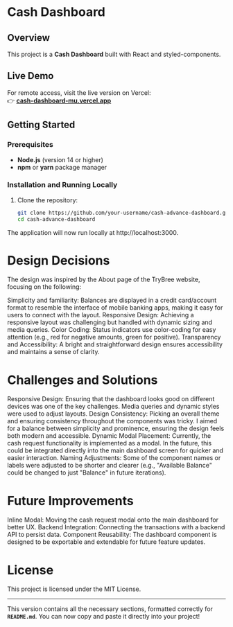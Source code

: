 # Cash Dashboard

## Overview

This project is a **Cash Dashboard** built with React and styled-components.

## Live Demo

For remote access, visit the live version on Vercel:  
👉 **[cash-dashboard-mu.vercel.app](https://cash-dashboard-mu.vercel.app)**

## Getting Started

### Prerequisites

- **Node.js** (version 14 or higher)
- **npm** or **yarn** package manager

### Installation and Running Locally

1. Clone the repository:
   ```bash
   git clone https://github.com/your-username/cash-advance-dashboard.git
   cd cash-advance-dashboard
   ```

The application will now run locally at http://localhost:3000.

# Design Decisions

The design was inspired by the About page of the TryBree website, focusing on the following:

Simplicity and familiarity: Balances are displayed in a credit card/account format to resemble the interface of mobile banking apps, making it easy for users to connect with the layout.
Responsive Design: Achieving a responsive layout was challenging but handled with dynamic sizing and media queries.
Color Coding: Status indicators use color-coding for easy attention (e.g., red for negative amounts, green for positive).
Transparency and Accessibility: A bright and straightforward design ensures accessibility and maintains a sense of clarity.

# Challenges and Solutions

Responsive Design: Ensuring that the dashboard looks good on different devices was one of the key challenges. Media queries and dynamic styles were used to adjust layouts.
Design Consistency: Picking an overall theme and ensuring consistency throughout the components was tricky. I aimed for a balance between simplicity and prominence, ensuring the design feels both modern and accessible.
Dynamic Modal Placement: Currently, the cash request functionality is implemented as a modal. In the future, this could be integrated directly into the main dashboard screen for quicker and easier interaction.
Naming Adjustments: Some of the component names or labels were adjusted to be shorter and clearer (e.g., "Available Balance" could be changed to just "Balance" in future iterations).

# Future Improvements

Inline Modal: Moving the cash request modal onto the main dashboard for better UX.
Backend Integration: Connecting the transactions with a backend API to persist data.
Component Reusability: The dashboard component is designed to be exportable and extendable for future feature updates.

# License
This project is licensed under the MIT License.

---

This version contains all the necessary sections, formatted correctly for **`README.md`**. You can now copy and paste it directly into your project!
